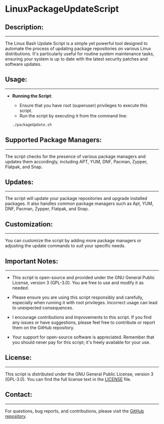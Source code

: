 # LinuxPackageUpdateScript

## Description:
--------------
The Linux Bash Update Script is a simple yet powerful tool designed to automate the process of updating package repositories on various Linux distributions. It's particularly useful for routine system maintenance tasks, ensuring your system is up to date with the latest security patches and software updates.

## Usage:
--------------
- **Running the Script**:
   - Ensure that you have root (superuser) privileges to execute this script.
   - Run the script by executing it from the command line:

   ```bash
   ./packageUpdate.sh
   ```

## Supported Package Managers:
--------------
The script checks for the presence of various package managers and updates them accordingly, including APT, YUM, DNF, Pacman, Zypper, Flatpak, and Snap.

## Updates:
--------------
The script will update your package repositories and upgrade installed packages. It also handles common package managers such as Apt, YUM, DNF, Pacman, Zypper, Flatpak, and Snap.

## Customization:
--------------
You can customize the script by adding more package managers or adjusting the update commands to suit your specific needs.

## Important Notes:
--------------
- This script is open-source and provided under the GNU General Public License, version 3 (GPL-3.0). You are free to use and modify it as needed.

- Please ensure you are using this script responsibly and carefully, especially when running it with root privileges. Incorrect usage can lead to unexpected consequences.

- I encourage contributions and improvements to this script. If you find any issues or have suggestions, please feel free to contribute or report them on the GitHub repository.

- Your support for open-source software is appreciated. Remember that you should never pay for this script; it's freely available for your use.

## License:
--------------
This script is distributed under the GNU General Public License, version 3 (GPL-3.0). You can find the full license text in the [LICENSE](LICENSE) file.

## Contact:
--------------
For questions, bug reports, and contributions, please visit the [GitHub repository](https://github.com/LucasMiserez/LinuxPackageUpdateScript).
